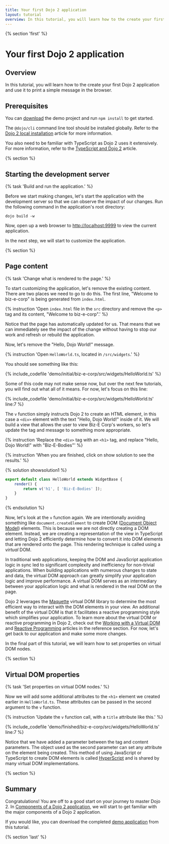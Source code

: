 ```yaml
---
title: Your first Dojo 2 application
layout: tutorial
overview: In this tutorial, you will learn how to the create your first Dojo 2 application and use it to print a simple message in the browser.
---
```


{% section 'first' %}

# Your first Dojo 2 application

## Overview
In this tutorial, you will learn how to the create your first Dojo 2 application and use it to print a simple message in the browser.

## Prerequisites
You can [download](../assets/001_static_content-initial.zip) the demo project and run `npm install` to get started.

The `@dojo/cli` command line tool should be installed globally. Refer to the [Dojo 2 local installation](../000_local_installation/) article for more information.

You also need to be familiar with TypeScript as Dojo 2 uses it extensively. For more information, refer to the [TypeScript and Dojo 2](../comingsoon.html) article.

{% section %}

## Starting the development server

{% task 'Build and run the application.' %}

Before we start making changes, let's start the application with the development server so that we can observe the impact of our changes. Run the following command in the application's root directory:

`dojo build -w`

Now, open up a web browser to [http://localhost:9999](http://localhost:9999) to view the current application.

In the next step, we will start to customize the application.

{% section %}

## Page content

{% task 'Change what is rendered to the page.' %}

To start customizing the application, let's remove the existing content. There are two places we need to go to do this. The first line, "Welcome to biz-e-corp" is being generated from `index.html`.

{% instruction 'Open `index.html` file in the `src` directory and remove the `<p>` tag and its content, "Welcome to biz-e-corp".' %}

Notice that the page has automatically updated for us. That means that we can immediately see the impact of the change without having to stop our work and refresh or rebuild the application.

Now, let's remove the "Hello, Dojo World!" message.

{% instruction 'Open `HelloWorld.ts`, located in `/src/widgets`.' %}

You should see something like this:

{% include_codefile 'demo/initial/biz-e-corp/src/widgets/HelloWorld.ts' %}

Some of this code may not make sense now, but over the next few tutorials, you will find out what all of it means. For now, let's focus on this line:

{% include_codefile 'demo/initial/biz-e-corp/src/widgets/HelloWorld.ts' line:7 %}

The `v` function simply instructs Dojo 2 to create an HTML element, in this case a `<div>` element with the text "Hello, Dojo World!" inside of it. We will build a view that allows the user to view Biz-E Corp's workers, so let's update the tag and message to something more appropriate.

{% instruction 'Replace the `<div>` tag with an `<h1>` tag, and replace "Hello, Dojo World!" with "Biz-E-Bodies"' %}

{% instruction 'When you are finished, click on show solution to see the results.' %}

{% solution showsolution1 %}
```typescript
export default class HelloWorld extends WidgetBase {
	render() {
		return v('h1', [ 'Biz-E-Bodies' ]);
	}
}
```
{% endsolution %}

Now, let's look at the `v` function again. We are intentionally avoiding something like `document.createElement` to create DOM ([Document Object Model](https://en.wikipedia.org/wiki/Document_Object_Model)) elements. This is because we are not directly creating a DOM element. Instead, we are creating a representation of the view in TypeScript and letting Dojo 2 efficiently determine how to convert it into DOM elements that are rendered onto the page. This rendering technique is called using a *virtual* DOM.

In traditional web applications, keeping the DOM and JavaScript application logic in sync led to significant complexity and inefficiency for non-trivial applications. When building applications with numerous changes to state and data, the virtual DOM approach can greatly simplify your application logic and improve performance. A virtual DOM serves as an intermediary between your application logic and what is rendered in the real DOM on the page.

Dojo 2 leverages the [Maquette](http://maquettejs.org/) virtual DOM library to determine the most efficient way to interact with the DOM elements in your view. An additional benefit of the virtual DOM is that it facilitates a reactive programming style which simplifies your application. To learn more about the virtual DOM or reactive programming in Dojo 2, check out the [Working with a Virtual DOM](../comingsoon.html) and [Reactive Programming](../comingsoon.html) articles in the reference section. For now, let's get back to our application and make some more changes.

In the final part of this tutorial, we will learn how to set properties on virtual DOM nodes.

{% section %}

## Virtual DOM properties

{% task 'Set properties on virtual DOM nodes.' %}

Now we will add some additional attributes to the `<h1>` element we created earlier in `HelloWorld.ts`. These attributes can be passed in the second argument to the `v` function.

{% instruction 'Update the `v` function call, with a `title` attribute like this.' %}

{% include_codefile 'demo/finished/biz-e-corp/src/widgets/HelloWorld.ts' line:7 %}

Notice that we have added a parameter between the tag and content parameters. The object used as the second parameter can set any attribute on the element being created. This method of using JavaScript or TypeScript to create DOM elements is called [HyperScript](https://github.com/hyperhype/hyperscript) and is shared by many virtual DOM implementations.

{% section %}

## Summary

Congratulations! You are off to a good start on your journey to master Dojo 2. In [Components of a Dojo 2 application](../002_creating_an_application/), we will start to get familiar with the major components of a Dojo 2 application.

If you would like, you can download the completed [demo application](../assets/001_static_content-finished.zip) from this tutorial.

{% section 'last' %}
